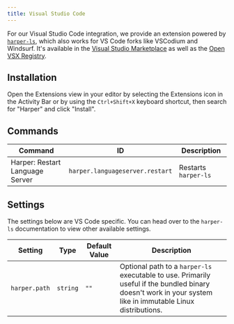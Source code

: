 ```yaml
---
title: Visual Studio Code
---
```


For our Visual Studio Code integration, we provide an extension powered by [`harper-ls`](./language-server), which also works for VS Code forks like VSCodium and Windsurf. It's available in the [Visual Studio Marketplace](https://marketplace.visualstudio.com/items?itemName=elijah-potter.harper) as well as the [Open VSX Registry](https://open-vsx.org/extension/elijah-potter/harper).

## Installation

Open the Extensions view in your editor by selecting the Extensions icon in the Activity Bar or by using the `Ctrl+Shift+X` keyboard shortcut, then search for "Harper" and click "Install".

## Commands

| Command                         | ID                              | Description          |
| ------------------------------- | ------------------------------- | -------------------- |
| Harper: Restart Language Server | `harper.languageserver.restart` | Restarts `harper-ls` |

## Settings

<!-- TODO: Link to the `harper-ls` configuration section here when it's done. -->

The settings below are VS Code specific. You can head over to the `harper-ls` documentation to view other available settings.

| Setting       | Type     | Default Value | Description                                                                                                                                                 |
| ------------- | -------- | ------------- | ----------------------------------------------------------------------------------------------------------------------------------------------------------- |
| `harper.path` | `string` | `""`          | Optional path to a `harper-ls` executable to use. Primarily useful if the bundled binary doesn't work in your system like in immutable Linux distributions. |
